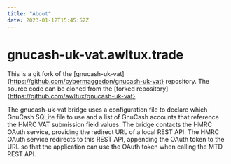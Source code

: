 ```yaml
---
title: "About"
date: 2023-01-12T15:45:52Z
---
```


# gnucash-uk-vat.awltux.trade
This is a git fork of the [gnucash-uk-vat]{https://github.com/cybermaggedon/gnucash-uk-vat} repository.
The source code can be cloned from the [forked repository]{https://github.com/awltux/gnucash-uk-vat}

The gnucash-uk-vat bridge uses a configuration file to declare which GnuCash SQLite file to use 
and a list of GnuCash accounts that reference the HMRC VAT submission field values.
The bridge contacts the HMRC OAuth service, providing the redirect URL of a local REST API. 
The HMRC OAuth service redirects to this REST API, appending the OAuth token to the URL so 
that the application can use the OAuth token when calling the MTD REST API.
